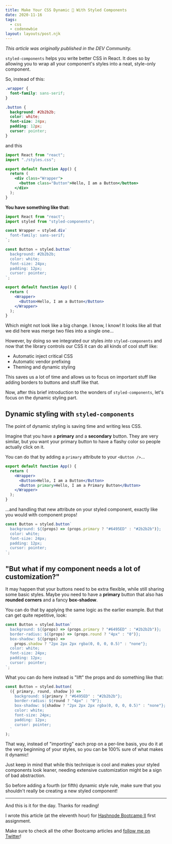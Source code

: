 ```yaml
---
title: Make Your CSS Dynamic 🕺 With Styled Components
date: 2020-11-16
tags:
  - css
  - codenewbie
layout: layouts/post.njk
---
```


_This article was originally published in the DEV Community._

`styled-components` helps you write better CSS in React. It does so by allowing you to wrap all your component's styles into a neat, style-only component.

So, instead of this:

```css
.wrapper {
  font-family: sans-serif;
}

.button {
  background: #2b2b2b;
  color: white;
  font-size: 24px;
  padding: 12px;
  cursor: pointer;
}
```

and this

```jsx
import React from "react";
import "./styles.css";

export default function App() {
  return (
    <div class="Wrapper">
      <button class="Button">Hello, I am a Button</button>
    </div>
  );
}
```

**You have something like that:**

```jsx
import React from "react";
import styled from "styled-components";

const Wrapper = styled.div`
  font-family: sans-serif;
`;

const Button = styled.button`
  background: #2b2b2b;
  color: white;
  font-size: 24px;
  padding: 12px;
  cursor: pointer;
`;

export default function App() {
  return (
    <Wrapper>
      <Button>Hello, I am a Button</Button>
    </Wrapper>
  );
}
```

Which might not look like a big change. I know, I know! It looks like all that we did here was merge two files into a single one...

However, by doing so we integrated our styles _into_ `styled-components` and now that the library controls our CSS it can do all kinds of cool stuff like:

- Automatic inject critical CSS
- Automatic vendor prefixing
- Theming and dynamic styling

This saves us a lot of time and allows us to focus on important stuff like adding borders to buttons and stuff like that.

Now, after this brief introduction to the wonders of `styled-components`, let's focus on the dynamic styling part.

## Dynamic styling with `styled-components`

The point of dynamic styling is saving time and writing less CSS.

Imagine that you have a **primary** and a **secondary** button. They are very similar, but you want your primary button to have a flashy color so people actually click on it.

You can do that by adding a `primary` attribute to your `<Button />`...

```jsx
export default function App() {
  return (
    <Wrapper>
      <Button>Hello, I am a Button</Button>
      <Button primary>Hello, I am a Primary Button</Button>
    </Wrapper>
  );
}
```

...and handling that new attribute on your styled component, exactly like you would with component props!

```jsx
const Button = styled.button`
  background: ${(props) => (props.primary ? "#6495ED" : "#2b2b2b")};
  color: white;
  font-size: 24px;
  padding: 12px;
  cursor: pointer;
`;
```

## "But what if my component needs a lot of customization?"

It may happen that your buttons need to be extra flexible, while still sharing some basic styles. Maybe you need to have a **primary** button that also has **rounded corners** and a fancy **box-shadow**.

You can do that by applying the same logic as the earlier example. But that can get quite repetitive, look:

```jsx
const Button = styled.button`
  background: ${(props) => (props.primary ? "#6495ED" : "#2b2b2b")};
  border-radius: ${(props) => (props.round ? "4px" : "0")};
  box-shadow: ${(props) =>
    props.shadow ? "2px 2px 2px rgba(0, 0, 0, 0.5)" : "none"};
  color: white;
  font-size: 24px;
  padding: 12px;
  cursor: pointer;
`;
```

What you can do here instead is "lift" the props and do something like that:

```jsx
const Button = styled.button(
  ({ primary, round, shadow }) => `
    background: ${primary ? "#6495ED" : "#2b2b2b"};
    border-radius: ${round ? "4px" : "0"};
    box-shadow: ${shadow ? "2px 2px 2px rgba(0, 0, 0, 0.5)" : "none"};
    color: white;
    font-size: 24px;
    padding: 12px;
    cursor: pointer;
  `
);
```

That way, instead of "importing" each prop on a per-line basis, you do it at the very beginning of your styles, so you can be 100% sure of what makes it dynamic!

Just keep in mind that while this technique is cool and makes your styled components look leaner, needing extensive customization might be a sign of bad abstraction.

So before adding a fourth (or fifth) dynamic style rule, make sure that you shouldn't really be creating a new styled component!

---

And this is it for the day. Thanks for reading!

I wrote this article (at the eleventh hour) for [Hashnode Bootcamp II](https://hashnode.com/bootcamp/batch-2) first assignment.

Make sure to check all the other Bootcamp articles and [follow me on Twitter](https://twitter.com/paladini_dev)!
